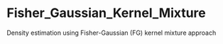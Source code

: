 # Fisher_Gaussian_Kernel_Mixture
Density estimation using Fisher-Gaussian (FG) kernel mixture approach 
